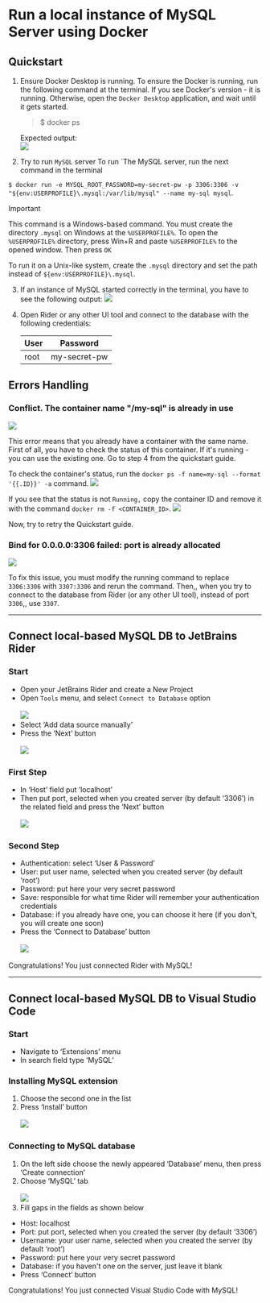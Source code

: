 ﻿# Run a local instance of MySQL Server using Docker

## Quickstart

1. Ensure Docker Desktop is running.
   To ensure the Docker is running, run the following command at the terminal. If you see Docker's version - it is running. Otherwise, open the `Docker Desktop` application, and wait until it gets started.
   > $ docker ps

   Expected output: <br>
   ![](./imgs/docker-version.png)

2. Try to run `MySQL` server
   To run `The MySQL server, run the next command in the terminal

`$ docker run -e MYSQL_ROOT_PASSWORD=my-secret-pw -p 3306:3306 -v "${env:USERPROFILE}\.mysql:/var/lib/mysql" --name my-sql mysql`.


> [!IMPORTANT]
> This command is a Windows-based command.
> You must create the directory `.mysql` on Windows at the `%USERPROFILE%`. To open the `%USERPROFILE%` directory, press Win+R and paste `%USERPROFILE%` to the opened window. Then press `OK`
>
> To run it on a Unix-like system, create the `.mysql` directory and set the path instead of `${env:USERPROFILE}\.mysql`. 

3. If an instance of MySQL started correctly in the terminal, you have to see the following output:
   ![](./imgs/mysql-instance-running.png)

4. Open Rider or any other UI tool and connect to the database with the following credentials:

   | User     | Password     |
   |----------|--------------|
   | root     | my-secret-pw |


## Errors Handling

### Conflict. The container name "/my-sql" is already in use
![](./imgs/my-sql-already-in-use.png)

This error means that you already have a container with the same name. First of all, you have to check the status
of this container. If it's running - you can use the existing one. Go to step 4 from the quickstart guide.

To check the container's status, run the `docker ps -f name=my-sql --format '{{.ID}}' -a` command.
![](./imgs/docker-ps-mysql-status.png)

If you see that the status is not `Running,` copy the container ID and remove it with the command `docker rm -f <CONTAINER_ID>`.
![](./imgs/docker-rm.png)

Now, try to retry the Quickstart guide.

### Bind for 0.0.0.0:3306 failed: port is already allocated
![](./imgs/port-already-in-use.png)

To fix this issue, you must modify the running command to replace `3306:3306` with `3307:3306` and rerun the command.
Then,, when you try to connect to the database from Rider (or any other UI tool), instead of port `3306`,, use `3307`.
<hr>

## Connect local-based MySQL DB to JetBrains Rider
### Start

- Open your JetBrains Rider and create a New Project
- Open `Tools` menu, and select `Connect to Database` option <br><br>
  ![](./imgs/rider-tools.png)
- Select ‘Add data source manually’
- Press the ‘Next’ button <br><br>
  ![](./imgs/rider-choose-mod.png)


### First Step
- In ‘Host’ field put ‘localhost’
- Then put port, selected when you created server (by default ‘3306’) in the related field and press the ‘Next’ button <br><br>
  ![](./imgs/rider-host-and-port.png)
### Second Step
- Authentication: select ‘User & Password’
- User: put user name, selected when you created server (by default ‘root’)
- Password: put here your very secret password
- Save: responsible for what time Rider will remember your authentication credentials
- Database: if you already have one, you can choose it here (if you don't, you will create one soon)
- Press the ‘Connect to Database’ button <br><br>
  ![](./imgs/rider-auth.png)
  
Congratulations! You just connected Rider with MySQL!
<hr>

## Connect local-based MySQL DB to Visual Studio Code
### Start
- Navigate to ‘Extensions’ menu
- In search field type ‘MySQL’
  
### Installing MySQL extension
1. Choose the second one in the list
2. Press ‘Install’ button <br><br>
   ![](./imgs/vs-code-extension.png)

### Connecting to MySQL database
1. On the left side choose the newly appeared ‘Database’ menu, then press ‘Create connection’
2. Choose ‘MySQL’ tab <br><br>
   ![](./imgs/vs-code-connect.png)
3. Fill gaps in the fields as shown below 
- Host: localhost
- Port: put port, selected when you created the server (by default ‘3306’)
- Username: your user name, selected when you created the server (by default ‘root’)
- Password: put here your very secret password
- Database: if you haven't one on the server, just leave it blank
- Press ‘Connect’ button
  
Congratulations! You just connected Visual Studio Code with MySQL!
